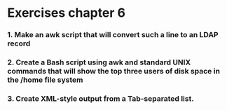 # Exercises chapter 6
### 1. Make an awk script that will convert such a line to an LDAP record

### 2. Create a Bash script using awk and standard UNIX commands that will show the top three users of disk space in the /home file system

### 3. Create XML-style output from a Tab-separated list.
